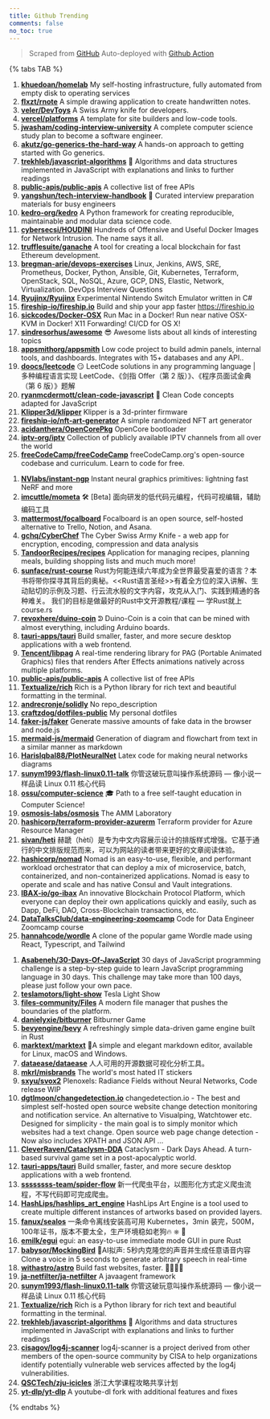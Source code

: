 ```yaml
---
title: Github Trending
comments: false
no_toc: true
---
```


> Scraped from [GitHub](https://github.com/trending)
Auto-deployed with [Github Action](https://docs.github.com/en/actions)

{% tabs TAB %}
<!-- tab Daily -->
1. [**khuedoan/homelab**](https://github.com/khuedoan/homelab)
My self-hosting infrastructure, fully automated from empty disk to operating services
2. [**flxzt/rnote**](https://github.com/flxzt/rnote)
A simple drawing application to create handwritten notes.
3. [**veler/DevToys**](https://github.com/veler/DevToys)
A Swiss Army knife for developers.
4. [**vercel/platforms**](https://github.com/vercel/platforms)
A template for site builders and low-code tools.
5. [**jwasham/coding-interview-university**](https://github.com/jwasham/coding-interview-university)
A complete computer science study plan to become a software engineer.
6. [**akutz/go-generics-the-hard-way**](https://github.com/akutz/go-generics-the-hard-way)
A hands-on approach to getting started with Go generics.
7. [**trekhleb/javascript-algorithms**](https://github.com/trekhleb/javascript-algorithms)
📝 Algorithms and data structures implemented in JavaScript with explanations and links to further readings
8. [**public-apis/public-apis**](https://github.com/public-apis/public-apis)
A collective list of free APIs
9. [**yangshun/tech-interview-handbook**](https://github.com/yangshun/tech-interview-handbook)
💯 Curated interview preparation materials for busy engineers
10. [**kedro-org/kedro**](https://github.com/kedro-org/kedro)
A Python framework for creating reproducible, maintainable and modular data science code.
11. [**cybersecsi/HOUDINI**](https://github.com/cybersecsi/HOUDINI)
Hundreds of Offensive and Useful Docker Images for Network Intrusion. The name says it all.
12. [**trufflesuite/ganache**](https://github.com/trufflesuite/ganache)
A tool for creating a local blockchain for fast Ethereum development.
13. [**bregman-arie/devops-exercises**](https://github.com/bregman-arie/devops-exercises)
Linux, Jenkins, AWS, SRE, Prometheus, Docker, Python, Ansible, Git, Kubernetes, Terraform, OpenStack, SQL, NoSQL, Azure, GCP, DNS, Elastic, Network, Virtualization. DevOps Interview Questions
14. [**Ryujinx/Ryujinx**](https://github.com/Ryujinx/Ryujinx)
Experimental Nintendo Switch Emulator written in C#
15. [**fireship-io/fireship.io**](https://github.com/fireship-io/fireship.io)
Build and ship your app faster https://fireship.io
16. [**sickcodes/Docker-OSX**](https://github.com/sickcodes/Docker-OSX)
Run Mac in a Docker! Run near native OSX-KVM in Docker! X11 Forwarding! CI/CD for OS X!
17. [**sindresorhus/awesome**](https://github.com/sindresorhus/awesome)
😎 Awesome lists about all kinds of interesting topics
18. [**appsmithorg/appsmith**](https://github.com/appsmithorg/appsmith)
Low code project to build admin panels, internal tools, and dashboards. Integrates with 15+ databases and any API..
19. [**doocs/leetcode**](https://github.com/doocs/leetcode)
😏 LeetCode solutions in any programming language | 多种编程语言实现 LeetCode、《剑指 Offer（第 2 版）》、《程序员面试金典（第 6 版）》题解
20. [**ryanmcdermott/clean-code-javascript**](https://github.com/ryanmcdermott/clean-code-javascript)
🛁 Clean Code concepts adapted for JavaScript
21. [**Klipper3d/klipper**](https://github.com/Klipper3d/klipper)
Klipper is a 3d-printer firmware
22. [**fireship-io/nft-art-generator**](https://github.com/fireship-io/nft-art-generator)
A simple randomized NFT art generator
23. [**acidanthera/OpenCorePkg**](https://github.com/acidanthera/OpenCorePkg)
OpenCore bootloader
24. [**iptv-org/iptv**](https://github.com/iptv-org/iptv)
Collection of publicly available IPTV channels from all over the world
25. [**freeCodeCamp/freeCodeCamp**](https://github.com/freeCodeCamp/freeCodeCamp)
freeCodeCamp.org's open-source codebase and curriculum. Learn to code for free.
<!-- endtab -->
<!-- tab Weekly -->
1. [**NVlabs/instant-ngp**](https://github.com/NVlabs/instant-ngp)
Instant neural graphics primitives: lightning fast NeRF and more
2. [**imcuttle/mometa**](https://github.com/imcuttle/mometa)
🛠 [Beta] 面向研发的低代码元编程，代码可视编辑，辅助编码工具
3. [**mattermost/focalboard**](https://github.com/mattermost/focalboard)
Focalboard is an open source, self-hosted alternative to Trello, Notion, and Asana.
4. [**gchq/CyberChef**](https://github.com/gchq/CyberChef)
The Cyber Swiss Army Knife - a web app for encryption, encoding, compression and data analysis
5. [**TandoorRecipes/recipes**](https://github.com/TandoorRecipes/recipes)
Application for managing recipes, planning meals, building shopping lists and much much more!
6. [**sunface/rust-course**](https://github.com/sunface/rust-course)
Rust为何能连续六年成为全世界最受喜爱的语言？本书将带你探寻其背后的奥秘。<<Rust语言圣经>>有着全方位的深入讲解、生动贴切的示例及习题、行云流水般的文字内容，攻克从入门、实践到精通的各种难关。 我们的目标是做最好的Rust中文开源教程/课程 — 学Rust就上course.rs
7. [**revoxhere/duino-coin**](https://github.com/revoxhere/duino-coin)
ᕲ Duino-Coin is a coin that can be mined with almost everything, including Arduino boards.
8. [**tauri-apps/tauri**](https://github.com/tauri-apps/tauri)
Build smaller, faster, and more secure desktop applications with a web frontend.
9. [**Tencent/libpag**](https://github.com/Tencent/libpag)
A real-time rendering library for PAG (Portable Animated Graphics) files that renders After Effects animations natively across multiple platforms.
10. [**public-apis/public-apis**](https://github.com/public-apis/public-apis)
A collective list of free APIs
11. [**Textualize/rich**](https://github.com/Textualize/rich)
Rich is a Python library for rich text and beautiful formatting in the terminal.
12. [**andrecronje/solidly**](https://github.com/andrecronje/solidly)
No repo_description
13. [**craftzdog/dotfiles-public**](https://github.com/craftzdog/dotfiles-public)
My personal dotfiles
14. [**faker-js/faker**](https://github.com/faker-js/faker)
Generate massive amounts of fake data in the browser and node.js
15. [**mermaid-js/mermaid**](https://github.com/mermaid-js/mermaid)
Generation of diagram and flowchart from text in a similar manner as markdown
16. [**HarisIqbal88/PlotNeuralNet**](https://github.com/HarisIqbal88/PlotNeuralNet)
Latex code for making neural networks diagrams
17. [**sunym1993/flash-linux0.11-talk**](https://github.com/sunym1993/flash-linux0.11-talk)
你管这破玩意叫操作系统源码 — 像小说一样品读 Linux 0.11 核心代码
18. [**ossu/computer-science**](https://github.com/ossu/computer-science)
🎓 Path to a free self-taught education in Computer Science!
19. [**osmosis-labs/osmosis**](https://github.com/osmosis-labs/osmosis)
The AMM Laboratory
20. [**hashicorp/terraform-provider-azurerm**](https://github.com/hashicorp/terraform-provider-azurerm)
Terraform provider for Azure Resource Manager
21. [**sivan/heti**](https://github.com/sivan/heti)
赫蹏（hètí）是专为中文内容展示设计的排版样式增强。它基于通行的中文排版规范而来，可以为网站的读者带来更好的文章阅读体验。
22. [**hashicorp/nomad**](https://github.com/hashicorp/nomad)
Nomad is an easy-to-use, flexible, and performant workload orchestrator that can deploy a mix of microservice, batch, containerized, and non-containerized applications. Nomad is easy to operate and scale and has native Consul and Vault integrations.
23. [**IBAX-io/go-ibax**](https://github.com/IBAX-io/go-ibax)
An innovative Blockchain Protocol Platform, which everyone can deploy their own applications quickly and easily, such as Dapp, DeFi, DAO, Cross-Blockchain transactions, etc.
24. [**DataTalksClub/data-engineering-zoomcamp**](https://github.com/DataTalksClub/data-engineering-zoomcamp)
Code for Data Engineer Zoomcamp course
25. [**hannahcode/wordle**](https://github.com/hannahcode/wordle)
A clone of the popular game Wordle made using React, Typescript, and Tailwind
<!-- endtab -->
<!-- tab Monthly -->
1. [**Asabeneh/30-Days-Of-JavaScript**](https://github.com/Asabeneh/30-Days-Of-JavaScript)
30 days of JavaScript programming challenge is a step-by-step guide to learn JavaScript programming language in 30 days. This challenge may take more than 100 days, please just follow your own pace.
2. [**teslamotors/light-show**](https://github.com/teslamotors/light-show)
Tesla Light Show
3. [**files-community/Files**](https://github.com/files-community/Files)
A modern file manager that pushes the boundaries of the platform.
4. [**danielyxie/bitburner**](https://github.com/danielyxie/bitburner)
Bitburner Game
5. [**bevyengine/bevy**](https://github.com/bevyengine/bevy)
A refreshingly simple data-driven game engine built in Rust
6. [**marktext/marktext**](https://github.com/marktext/marktext)
📝A simple and elegant markdown editor, available for Linux, macOS and Windows.
7. [**dataease/dataease**](https://github.com/dataease/dataease)
人人可用的开源数据可视化分析工具。
8. [**mkrl/misbrands**](https://github.com/mkrl/misbrands)
The world's most hated IT stickers
9. [**sxyu/svox2**](https://github.com/sxyu/svox2)
Plenoxels: Radiance Fields without Neural Networks, Code release WIP
10. [**dgtlmoon/changedetection.io**](https://github.com/dgtlmoon/changedetection.io)
changedetection.io - The best and simplest self-hosted open source website change detection monitoring and notification service. An alternative to Visualping, Watchtower etc. Designed for simplicity - the main goal is to simply monitor which websites had a text change. Open source web page change detection - Now also includes XPATH and JSON API …
11. [**CleverRaven/Cataclysm-DDA**](https://github.com/CleverRaven/Cataclysm-DDA)
Cataclysm - Dark Days Ahead. A turn-based survival game set in a post-apocalyptic world.
12. [**tauri-apps/tauri**](https://github.com/tauri-apps/tauri)
Build smaller, faster, and more secure desktop applications with a web frontend.
13. [**ssssssss-team/spider-flow**](https://github.com/ssssssss-team/spider-flow)
新一代爬虫平台，以图形化方式定义爬虫流程，不写代码即可完成爬虫。
14. [**HashLips/hashlips_art_engine**](https://github.com/HashLips/hashlips_art_engine)
HashLips Art Engine is a tool used to create multiple different instances of artworks based on provided layers.
15. [**fanux/sealos**](https://github.com/fanux/sealos)
一条命令离线安装高可用 Kubernetes，3min 装完，500M，100年证书，版本不要太全，生产环境稳如老狗🔥 ⎈ 🐳
16. [**emilk/egui**](https://github.com/emilk/egui)
egui: an easy-to-use immediate mode GUI in pure Rust
17. [**babysor/MockingBird**](https://github.com/babysor/MockingBird)
🚀AI拟声: 5秒内克隆您的声音并生成任意语音内容 Clone a voice in 5 seconds to generate arbitrary speech in real-time
18. [**withastro/astro**](https://github.com/withastro/astro)
Build fast websites, faster. 🚀🧑‍🚀✨
19. [**ja-netfilter/ja-netfilter**](https://github.com/ja-netfilter/ja-netfilter)
A javaagent framework
20. [**sunym1993/flash-linux0.11-talk**](https://github.com/sunym1993/flash-linux0.11-talk)
你管这破玩意叫操作系统源码 — 像小说一样品读 Linux 0.11 核心代码
21. [**Textualize/rich**](https://github.com/Textualize/rich)
Rich is a Python library for rich text and beautiful formatting in the terminal.
22. [**trekhleb/javascript-algorithms**](https://github.com/trekhleb/javascript-algorithms)
📝 Algorithms and data structures implemented in JavaScript with explanations and links to further readings
23. [**cisagov/log4j-scanner**](https://github.com/cisagov/log4j-scanner)
log4j-scanner is a project derived from other members of the open-source community by CISA to help organizations identify potentially vulnerable web services affected by the log4j vulnerabilities.
24. [**QSCTech/zju-icicles**](https://github.com/QSCTech/zju-icicles)
浙江大学课程攻略共享计划
25. [**yt-dlp/yt-dlp**](https://github.com/yt-dlp/yt-dlp)
A youtube-dl fork with additional features and fixes
<!-- endtab -->
{% endtabs %}
